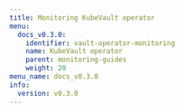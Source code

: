 ```yaml
---
title: Monitoring KubeVault operator
menu:
  docs_v0.3.0:
    identifier: vault-operator-monitoring
    name: KubeVault operator
    parent: monitoring-guides
    weight: 20
menu_name: docs_v0.3.0
info:
  version: v0.3.0
---
```


